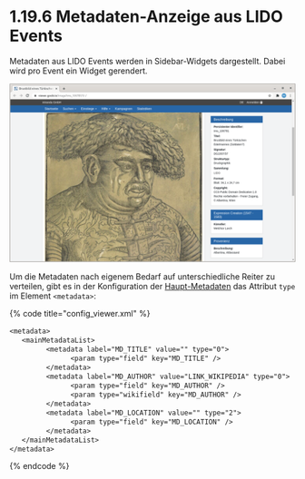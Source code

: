 # 1.19.6 Metadaten-Anzeige aus LIDO Events

Metadaten aus LIDO Events werden in Sidebar-Widgets dargestellt. Dabei wird pro Event ein Widget gerendert. 

![](../../../.gitbook/assets/de_lidoevents.png)

Um die Metadaten nach eigenem Bedarf auf unterschiedliche Reiter zu verteilen, gibt es in der Konfiguration der [Haupt-Metadaten](1.md) das Attribut `type` im Element `<metadata>`:

{% code title="config\_viewer.xml" %}
```markup
<metadata>
   <mainMetadataList>
         <metadata label="MD_TITLE" value="" type="0">
               <param type="field" key="MD_TITLE" />
         </metadata>
         <metadata label="MD_AUTHOR" value="LINK_WIKIPEDIA" type="0">
               <param type="field" key="MD_AUTHOR" />
               <param type="wikifield" key="MD_AUTHOR" />
         </metadata>
         <metadata label="MD_LOCATION" value="" type="2">
               <param type="field" key="MD_LOCATION" />
         </metadata>
   </mainMetadataList>
</metadata>
```
{% endcode %}

  


